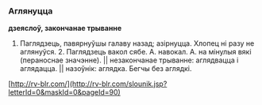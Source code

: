 ### Аглянуцца
**дзеяслоў, закончанае трыванне**

1. Паглядзець, павярнуўшы галаву назад; азірнуцца. Хлопец ні разу не аглянуўся. 2. Паглядзець вакол сябе. А. навокал. А. на мінулыя вякі (пераноснае значэнне). || незакончанае трыванне: аглядвацца і аглядацца. || назоўнік: аглядка. Бегчы без аглядкі.

<a rel="author">[http://rv-blr.com/](http://rv-blr.com/slounik.jsp?letterId=0&maskId=0&pageId=90)</a>
